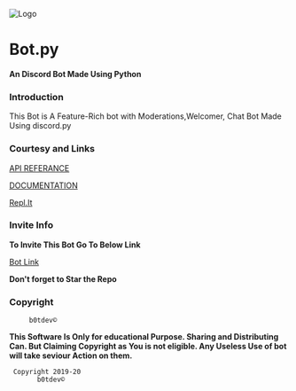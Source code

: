 ![Logo](https://imgur.com/ea2WcBp)








# Bot.py
**An Discord Bot Made Using Python**

### Introduction

This Bot is A Feature-Rich bot with Moderations,Welcomer, 
Chat Bot Made Using discord.py

### Courtesy and Links

[API REFERANCE](https://github.com/Rapptz/discord.py)

[DOCUMENTATION](https://discordpy.readthedocs.io/en/latest/intro.html#installing)

[Repl.It](https://repl.it)

### Invite Info

**To Invite This Bot Go To Below Link**

[Bot Link](https://discordapp.com/api/oauth2/authorize?client_id=592542846486052865&permissions=8&scope=bot)

**Don't forget to Star the Repo**

### Copyright 

         b0tdev©
**This Software Is Only for educational Purpose. Sharing and Distributing Can. But Claiming Copyright as You is not eligible. Any Useless Use of bot will take seviour Action on them.**
     
     Copyright 2019-20
           b0tdev©





